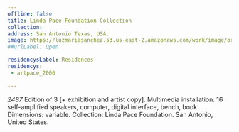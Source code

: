 ```yaml
---
offline: false
title: Linda Pace Foundation Collection
collection:
address: San Antonio Texas, USA. 
image: https://luzmariasanchez.s3.us-east-2.amazonaws.com/work/image/original/20190403-075557-a-ruby-city_205786-921x1024.jpg
##urlLabel: Open

residencysLabel: Residences
residencys:
 - artpace_2006

---
```


*2487* Edition of 3 [+ exhibition and artist copy].
Multimedia installation.
16 self-amplified speakers, computer, digital interface, bench, book. 
Dimensions: variable.
Collection: Linda Pace Foundation. 
San Antonio, United States.

